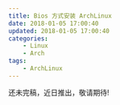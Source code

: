 ```yaml
---
title: Bios 方式安装 ArchLinux
date: 2018-01-05 17:00:40
updated: 2018-01-05 17:00:40
categories:
    - Linux
    - Arch
tags:
    - ArchLinux
---
```

还未完稿，近日推出，敬请期待!